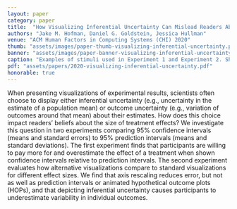 ```yaml
---
layout: paper
category: paper
title:  "How Visualizing Inferential Uncertainty Can Mislead Readers About Treatment Effects in Scientific Results"
authors: "Jake M. Hofman, Daniel G. Goldstein, Jessica Hullman"
venue: "ACM Human Factors in Computing Systems (CHI) 2020"
thumb: "assets/images/paper-thumb-visualizing-inferential-uncertainty.png"
banner: "assets/images/paper-banner-visualizing-inferential-uncertainty.png"
caption: "Examples of stimuli used in Experiment 1 and Experiment 2. Shown are disaggregated data with mean (left) and mean aggregated data (right) for Experiment 1 (n=1000, left column) and Experiment 2 (n=50, right column). Disaggregated data stimuli simply have the mean mark in red removed for each chart. Each row depicts the data-type combination: univariate (top), one quantitative and one categorical attribute (middle), and two quantitative attributes (bottom)."
pdf: "assets/papers/2020-visualizing-inferential-uncertainty.pdf"
honorable: true
---
```


<!-- abstract -->
<p>When presenting visualizations of experimental results, scientists often choose to display either inferential uncertainty (e.g., uncertainty in the estimate of a population mean) or outcome uncertainty (e.g., variation of outcomes around that mean) about their estimates. How does this choice impact readers’ beliefs about the size of treatment effects? We investigate this question in two experiments comparing 95% confidence intervals (means and standard errors) to 95% prediction intervals (means and standard deviations). The first experiment finds that participants are willing to pay more for and overestimate the effect of a treatment when shown confidence intervals relative to prediction intervals. The second experiment evaluates how alternative visualizations compare to standard visualizations for different effect sizes. We find that axis rescaling reduces error, but not as well as prediction intervals or animated hypothetical outcome plots (HOPs), and that depicting inferential uncertainty causes participants to underestimate variability in individual outcomes.</p>

